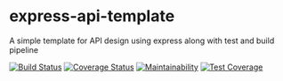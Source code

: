 # express-api-template

A simple template for API design using express along with test and build pipeline

[![Build Status](https://travis-ci.com/ismailah28/express-api-template.svg?branch=master)](https://travis-ci.com/ismailah28/express-api-template)
[![Coverage Status](https://coveralls.io/repos/github/ismailah28/express-api-template/badge.svg?branch=develop)](https://coveralls.io/github/ismailah28/express-api-template?branch=develop)
[![Maintainability](https://api.codeclimate.com/v1/badges/be1f8b0cbdc98b56fd1f/maintainability)](https://codeclimate.com/github/ismailah28/express-api-template/maintainability)
[![Test Coverage](https://api.codeclimate.com/v1/badges/be1f8b0cbdc98b56fd1f/test_coverage)](https://codeclimate.com/github/ismailah28/express-api-template/test_coverage)
